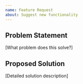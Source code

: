 ```yaml
---
name: Feature Request
about: Suggest new functionality
---
```

## Problem Statement
[What problem does this solve?]

## Proposed Solution
[Detailed solution description]
